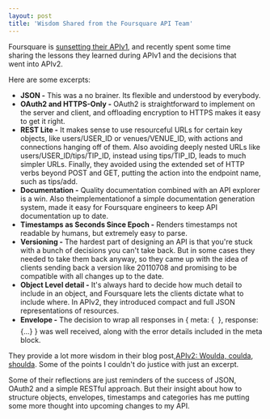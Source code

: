 ```yaml
---
layout: post
title: 'Wisdom Shared from the Foursquare API Team'
---
```

<img style="padding: 15px;" src="http://kinlane-productions.s3.amazonaws.com/api-evangelist/foursquare/foursquare-engineering-logo.png" alt="" align="right" />Foursquare is <a title="sunsetting their APIv1" href="https://groups.google.com/forum/#!topic/foursquare-api/tZPFTbUTQJQ">sunsetting their APIv1</a>, and recently spent some time sharing the lessons they learned during APIv1 and the decisions that went into APIv2.<p></p>
Here are some excerpts:
<ul class="mainlist">
	<li><strong>JSON -</strong> This was a no brainer. Its flexible and understood by everybody.</li>
	<li><strong>OAuth2 and HTTPS-Only -</strong> OAuth2 is straightforward to implement on the server and client, and offloading encryption to HTTPS makes it easy to get it right.</li>
	<li><strong>REST Lite -</strong> It makes sense to use resourceful URLs for certain key objects, like users/USER_ID or venues/VENUE_ID, with actions and connections hanging off of them. Also avoiding deeply nested URLs like users/USER_ID/tips/TIP_ID, instead using tips/TIP_ID, leads to much simpler URLs. Finally, they avoided using the extended set of HTTP verbs beyond POST and GET, putting the action into the endpoint name, such as tips/add.</li>
	<li><strong>Documentation -</strong> Quality documentation combined with an API explorer is a win. Also theimplementationof a simple documentation generation system, made it easy for Foursquare engineers to keep API documentation up to date.</li>
	<li><strong>Timestamps as Seconds Since Epoch -</strong> Renders timestamps not readable by humans, but extremely easy to parse.</li>
	<li><strong>Versioning -</strong> The hardest part of designing an API is that you're stuck with a bunch of decisions you can't take back. But in some cases they needed to take them back anyway, so they came up with the idea of clients sending back a version like 20110708 and promising to be compatible with all changes up to the date.</li>
	<li><strong>Object Level detail -</strong> It's always hard to decide how much detail to include in an object, and Foursquare lets the clients dictate what to include where. In APIv2, they introduced compact and full JSON representations of resources.</li>
	<li><strong>Envelope -</strong> The decision to wrap all responses in { meta: {  }, response: {...} } was well received, along with the error details included in the meta block.</li>
</ul>
They provide a lot more wisdom in their blog post,<a title="APIv2: Woulda, coulda, shoulda" href="http://engineering.foursquare.com/2011/07/08/apiv2-woulda-coulda-shoulda/">APIv2: Woulda, coulda, shoulda</a>. Some of the points I couldn't do justice with just an excerpt.<p></p>
Some of their reflections are just reminders of the success of JSON, OAuth2 and a simple RESTful approach. But their insight about how to structure objects, envelopes, timestamps and categories has me putting some more thought into upcoming changes to my API.